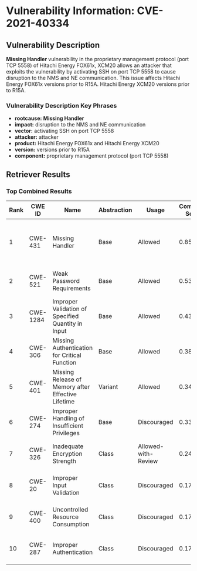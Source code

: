 # Vulnerability Information: CVE-2021-40334

## Vulnerability Description
**Missing Handler** vulnerability in the proprietary management protocol (port TCP 5558) of Hitachi Energy FOX61x, XCM20 allows an attacker that exploits the vulnerability by activating SSH on port TCP 5558 to cause disruption to the NMS and NE communication. This issue affects Hitachi Energy FOX61x versions prior to R15A. Hitachi Energy XCM20 versions prior to R15A.

### Vulnerability Description Key Phrases
- **rootcause:** **Missing Handler**
- **impact:** disruption to the NMS and NE communication
- **vector:** activating SSH on port TCP 5558
- **attacker:** attacker
- **product:** Hitachi Energy FOX61x and Hitachi Energy XCM20
- **version:** versions prior to R15A
- **component:** proprietary management protocol (port TCP 5558)

## Retriever Results

### Top Combined Results

| Rank | CWE ID | Name | Abstraction | Usage | Combined Score | Retrievers | Individual Scores |
|------|--------|------|-------------|-------|---------------|------------|-------------------|
| 1 | CWE-431 | Missing Handler | Base | Allowed | 0.8590 | dense, sparse, graph | dense: 0.553, sparse: 0.684, graph: 0.533 |
| 2 | CWE-521 | Weak Password Requirements | Base | Allowed | 0.5359 | sparse, graph | sparse: 0.417, graph: 0.832 |
| 3 | CWE-1284 | Improper Validation of Specified Quantity in Input | Base | Allowed | 0.4340 | sparse, graph | sparse: 0.239, graph: 0.832 |
| 4 | CWE-306 | Missing Authentication for Critical Function | Base | Allowed | 0.3871 | dense, sparse | dense: 0.518, sparse: 0.223 |
| 5 | CWE-401 | Missing Release of Memory after Effective Lifetime | Variant | Allowed | 0.3464 | dense, sparse | dense: 0.524, sparse: 0.197 |
| 6 | CWE-274 | Improper Handling of Insufficient Privileges | Base | Discouraged | 0.3381 | sparse, graph | sparse: 0.261, graph: 0.882 |
| 7 | CWE-326 | Inadequate Encryption Strength | Class | Allowed-with-Review | 0.2488 | dense, sparse | dense: 0.552, sparse: 0.257 |
| 8 | CWE-20 | Improper Input Validation | Class | Discouraged | 0.1742 | dense, sparse | dense: 0.529, sparse: 0.217 |
| 9 | CWE-400 | Uncontrolled Resource Consumption | Class | Discouraged | 0.1739 | dense, sparse | dense: 0.524, sparse: 0.221 |
| 10 | CWE-287 | Improper Authentication | Class | Discouraged | 0.1728 | dense, sparse | dense: 0.526, sparse: 0.215 |

